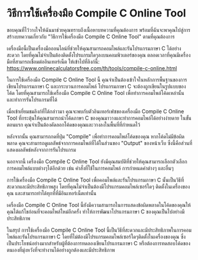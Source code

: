 วิธีการใช้เครื่องมือ Compile C Online Tool
==========================================

ขอบคุณที่ไว้วางใจให้ฉันมาช่วยคุณทราบถึงเนื้อหาบทความที่คุณต้องการ พร้อมที่ฉันจะพาคุณไปสู่การสร้างบทความเกี่ยวกับ "วิธีการใช้เครื่องมือ Compile C Online Tool" ตามที่คุณต้องการ

เครื่องมือนี้เป็นเครื่องมือออนไลน์ที่ช่วยให้คุณสามารถคอมไพล์และรันโปรแกรมภาษา C ได้อย่างสะดวก โดยที่คุณไม่จำเป็นต้องติดตั้งโปรแกรมใดๆลงบนคอมพิวเตอร์ของคุณ ตลอดเวลาที่คุณมีเครื่องมือที่สามารถเชื่อมต่ออินเทอร์เน็ต ให้เข้าไปที่ลิงก์นี้: <https://www.onlinecalculatorsfree.com/th/tools/compile-c-online.html>

ในการใช้เครื่องมือ Compile C Online Tool นี้ คุณจำเป็นต้องเข้าใจในหลักการพื้นฐานของการเขียนโปรแกรมภาษา C และกระบวนการคอมไพล์ โปรแกรมภาษา C จะต้องถูกเขียนในรูปแบบของโค้ด โดยที่คุณสามารถใช้เครื่องมือ Compile C Online Tool เพื่อทำการคอมไพล์โค้ดเหล่านั้น และทำการรันโปรแกรมที่ได้

เมื่อเข้าเยี่ยมชมลิงก์ที่ได้กล่าวมา คุณจะพบกับตัวอินเทอร์เฟซของเครื่องมือ Compile C Online Tool ที่กระตุ้นให้คุณสามารถนำโค้ดภาษา C ของคุณมาวางและทำการคอมไพล์ได้อย่างง่ายดาย ในขั้นตอนแรก คุณจำเป็นต้องคัดลอกโค้ดของคุณและวางลงในพื้นที่ที่กำหนดไว้

หลังจากนั้น คุณสามารถกดที่ปุ่ม "Compile" เพื่อทำการคอมไพล์โค้ดของคุณ หากโค้ดไม่มีข้อผิดพลาด คุณจะสามารถดูผลลัพธ์จากการคอมไพล์ที่ได้ในส่วนของ "Output" ของหน้าเว็บ ซึ่งนี้คือส่วนที่แสดงผลลัพธ์หลังจากการรันโปรแกรม

นอกจากนี้ เครื่องมือ Compile C Online Tool ยังมีคุณสมบัติที่ช่วยให้คุณสามารถเลือกตัวเลือกการคอมไพล์แบบต่างๆได้อีกด้วย เช่น คำสั่งที่ใช้ในการคอมไพล์ การกำหนดค่าต่างๆ และอื่นๆ

การใช้เครื่องมือ Compile C Online Tool เพื่อคอมไพล์และรันโปรแกรมภาษา C นั้นเป็นวิธีที่สะดวกและมีประสิทธิภาพสูง โดยที่คุณไม่จำเป็นต้องมีโปรแกรมคอมไพล์เซอร์ใดๆ ติดตั้งในเครื่องของคุณ และสามารถทำได้ทุกที่ที่มีอินเทอร์เน็ตเท่านั้น

เครื่องมือ Compile C Online Tool นี้ยังมีความสามารถในการแสดงข้อผิดพลาดในโค้ดของคุณให้คุณได้แก้ไขก่อนที่จะคอมไพล์ใหม่อีกครั้ง ทำให้การพัฒนาโปรแกรมภาษา C ของคุณเป็นไปอย่างมีประสิทธิภาพ

ในสรุป การใช้เครื่องมือ Compile C Online Tool นี้เป็นวิธีที่สะดวกและมีประสิทธิภาพในการคอมไพล์และรันโปรแกรมภาษา C โดยที่ไม่ต้องมีโปรแกรมคอมไพล์เซอร์ใดๆติดตั้งในเครื่องของคุณ ซึ่งเป็นประโยชน์อย่างมากสำหรับผู้ที่ต้องการทดลองเขียนโปรแกรมภาษา C หรือต้องการทดสอบโค้ดของตนเองที่มุ่งหวังที่จะทำงานได้อย่างถูกต้องและมีประสิทธิภาพ